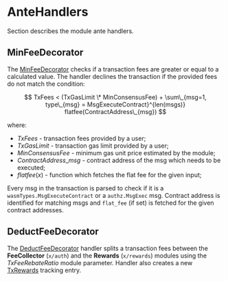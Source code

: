 <!--
order: 3
-->

# AnteHandlers

Section describes the module ante handlers.

## MinFeeDecorator

The [MinFeeDecorator](../ante/min_cons_fee.go#L19) checks if a transaction fees
are greater or equal to a calculated value. The handler declines the transaction
if the provided fees do not match the condition:

$$
TxFees < (TxGasLimit \* MinConsensusFee) + \sum\_{msg=1, type\_{msg} = MsgExecuteContract}^{len(msgs)} flatfee(ContractAddress\_{msg})
$$

where:

- $TxFees$ - transaction fees provided by a user;
- $TxGasLimit$ - transaction gas limit provided by a user;
- $MinConsensusFee$ - minimum gas unit price estimated by the module;
- $ContractAddress\_{msg}$ - contract address of the msg which needs to be
  executed;
- $flatfee(x)$ - function which fetches the flat fee for the given input;

Every msg in the transaction is parsed to check if it is a
`wasmTypes.MsgExecuteContract` or a `authz.MsgExec` msg. Contract address is
identified for matching msgs and `flat_fee` (if set) is fetched for the given
contract addresses.

## DeductFeeDecorator

The [DeductFeeDecorator](../ante/fee_deduction.go#L29) handler splits a
transaction fees between the **FeeCollector** (`x/auth`) and the **Rewards**
(`x/rewards`) modules using the *TxFeeRebateRatio* module parameter. Handler
also creates a new [TxRewards](01\_state.md#TxRewards) tracking entry.
